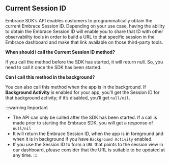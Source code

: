 ## Current Session ID

Embrace SDK’s API enables customers to programmatically obtain the current Embrace Session ID. Depending on your use case, having the ability to obtain the Embrace Session ID will enable you to share that ID with other observability tools in order to build a URL to that specific session in the Embrace dashboard and make that link available on those third-party tools.

**When should I call the Current Session ID method?** 

If you call the method before the SDK has started, it will return null. So, you need to call it once the SDK has been started. 

**Can I call this method in the background?**

You can also call this method when the app is in the background. If **Background Activity** is enabled for your app, you’ll get the Session ID for that background activity; if it’s disabled, you’ll get `null/nil`.

:::warning Important
- The API can only be called after the SDK has been started. If a call is made prior to starting the Embrace SDK, you will get a response of `null/nil`
- It will return the Embrace Session ID, when the app is in foreground and when it is in background if you have `Background Activity` enabled.
- If you use the Session ID to form a `URL` that points to the session view in our dashboard, please consider that the URL is suitable to be updated at any time.
:::